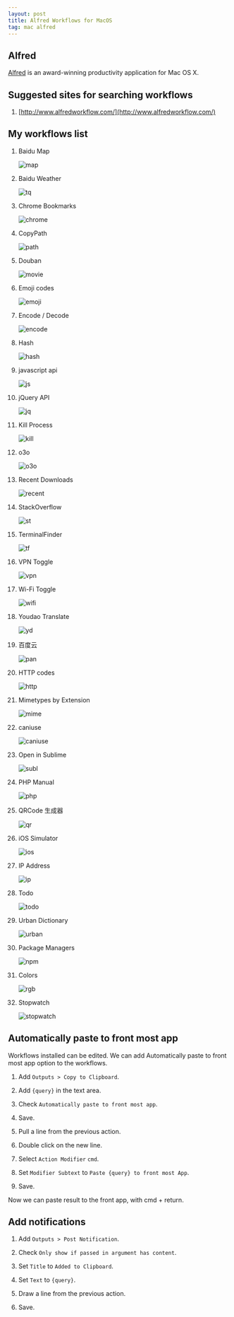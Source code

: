 ```yaml
---
layout: post
title: Alfred Workflows for MacOS
tag: mac alfred
---
```


## Alfred

[Alfred](http://www.alfredapp.com/) is an award-winning productivity application for Mac OS X.

## Suggested sites for searching workflows

1. [http://www.alfredworkflow.com/](http://www.alfredworkflow.com/)

## My workflows list

1. Baidu Map

    ![map](/image/2014-11-30-alfred-workflows-for-macos/map.png)

2. Baidu Weather

    ![tq](/image/2014-11-30-alfred-workflows-for-macos/tq.png)

3. Chrome Bookmarks

    ![chrome](/image/2014-11-30-alfred-workflows-for-macos/chrome.png)

4. CopyPath

    ![path](/image/2014-11-30-alfred-workflows-for-macos/path.png)

5. Douban

    ![movie](/image/2014-11-30-alfred-workflows-for-macos/movie.png)

6. Emoji codes

    ![emoji](/image/2014-11-30-alfred-workflows-for-macos/emoji.png)

7. Encode / Decode

    ![encode](/image/2014-11-30-alfred-workflows-for-macos/encode.png)

8. Hash

    ![hash](/image/2014-11-30-alfred-workflows-for-macos/hash.png)

9. javascript api

    ![js](/image/2014-11-30-alfred-workflows-for-macos/js.png)

10. jQuery API

    ![jq](/image/2014-11-30-alfred-workflows-for-macos/jq.png)

11. Kill Process

    ![kill](/image/2014-11-30-alfred-workflows-for-macos/kill.png)

12. o3o

    ![o3o](/image/2014-11-30-alfred-workflows-for-macos/o3o.png)

13. Recent Downloads

    ![recent](/image/2014-11-30-alfred-workflows-for-macos/recent.png)

14. StackOverflow

    ![st](/image/2014-11-30-alfred-workflows-for-macos/st.png)

15. TerminalFinder

    ![tf](/image/2014-11-30-alfred-workflows-for-macos/tf.png)

16. VPN Toggle

    ![vpn](/image/2014-11-30-alfred-workflows-for-macos/vpn.png)

17. Wi-Fi Toggle

    ![wifi](/image/2014-11-30-alfred-workflows-for-macos/wifi.png)

18. Youdao Translate

    ![yd](/image/2014-11-30-alfred-workflows-for-macos/yd.png)

19. 百度云

    ![pan](/image/2014-11-30-alfred-workflows-for-macos/pan.png)

20. HTTP codes

    ![http](/image/2014-11-30-alfred-workflows-for-macos/http.png)

21. Mimetypes by Extension

    ![mime](/image/2014-11-30-alfred-workflows-for-macos/mime.png)

22. caniuse

    ![caniuse](/image/2014-11-30-alfred-workflows-for-macos/caniuse.png)

23. Open in Sublime

    ![subl](/image/2014-11-30-alfred-workflows-for-macos/subl.png)

24. PHP Manual

    ![php](/image/2014-11-30-alfred-workflows-for-macos/php.png)

25. QRCode 生成器

    ![qr](/image/2014-11-30-alfred-workflows-for-macos/qr.png)

26. iOS Simulator

    ![ios](/image/2014-11-30-alfred-workflows-for-macos/ios.png)

27. IP Address

    ![ip](/image/2014-11-30-alfred-workflows-for-macos/ip.png)

28. Todo

    ![todo](/image/2014-11-30-alfred-workflows-for-macos/todo.png)

29. Urban Dictionary

    ![urban](/image/2014-11-30-alfred-workflows-for-macos/urban.png)

30. Package Managers

    ![npm](/image/2014-11-30-alfred-workflows-for-macos/npm.png)

31. Colors

    ![rgb](/image/2014-11-30-alfred-workflows-for-macos/rgb.png)

32. Stopwatch

    ![stopwatch](/image/2014-11-30-alfred-workflows-for-macos/stop.png)


## Automatically paste to front most app

Workflows installed can be edited. We can add Automatically paste to front most app option to the workflows.

1. Add `Outputs > Copy to Clipboard`.

2. Add `{query}` in the text area.

3. Check `Automatically paste to front most app`.

4. Save.

5. Pull a line from the previous action.

6. Double click on the new line.

7. Select `Action Modifier` `cmd`.

8. Set `Modifier Subtext` to `Paste {query} to front most App`.

9. Save.

Now we can paste result to the front app, with cmd + return.

## Add notifications

1. Add `Outputs > Post Notification`.

2. Check `Only show if passed in argument has content`.

3. Set `Title` to `Added to Clipboard`.

4. Set `Text` to `{query}`.

5. Draw a line from the previous action.

6. Save.
